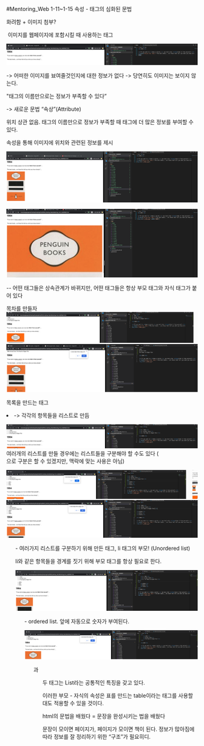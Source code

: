 #Mentoring_Web
1-11~1-15
속성 - 태그의 심화된 문법

화려함 + 이미지 첨부?

<img>  이미지를 웹페이지에 포함시킬 때 사용하는 태그

![](./images/02-1.png)

-> 어떠한 이미지를 뵤여줄것인지에 대한 정보가 없다 -> 당연히도 이미지는 보이지 않는다.

"태그의 이름만으로는 정보가 부족할 수 있다”

-> 새로운 문법 “속상”(Attribute)

위치 상관 없음. 태그의 이름만으로 정보가 부족할 때 태그에 더 많은 정보를 부여할 수 있다.

속성을 통해 이미지에 위치와 관련된 정보를 제시

![](./images/02-2.png)

![](./images/02-3.png)


<parent> <child>
	-- 어떤 태그들은 상속관계가 바뀌지만, 어떤 태그들은 항상 부모 태그와 자식 태그가 붙어 있다

목차를 만들자
![](./images/02-4.png)
![](./images/02-5.png)

목록을 만드는 태그 <li> -> 각각의 항목들을 리스트로 만듬

![](./images/02-6.png)
여러개의 리스트를 만들 경우에는 리스트들을 구분해야 할 수도 있다 (<br>으로 구분은 할 수 있겠지만, 맥락에 맞는 사용은 아님)

![](./images/02-7.png)
![](./images/02-8.png)

<ul> - 여러가지 리스트를 구분하기 위해 만든 태그, li 태그의 부모! (Unordered list)

li와 같은 항목들을 경계를 짓기 위해 부모 태그를 항상 필요로 한다.
	
![](./images/02-9.png)

<ol> - ordered list. 앞에 자동으로 숫자가 부여된다.
	
![](./images/02-10.png)

<ol>과 <ul>두 태그는 List라는 공통적인 특징을 갖고 있다.

이러한 부모 - 자식의 속성은 표를 만드는 table이라는 태그를 사용할대도 적용할 수 있을 것이다.

html의 문법을 배웠다 = 문장을 완성시키는 법을 배웠다

문장이 모이면 페이지가, 페이지가 모이면 책이 된다. 정보가 많아짐에 따라 정보를 잘 정리하기 위한 “구조”가 필요히디.

<title> - 홈페이지의 제목을 표기하기 위한 태그
	
![](./images/02-11.png)

한국어로 입력했을 때 출력되는 글자가 다를 수 없다 -> 컴퓨터는 0과 1로 데이터를 저장하는데, 이 0과 1을 어떻게 저장할 것인지에 대한 여러가지 규격이 존재하는데, 이를 맞추지 않으면 문자가 깨질 수 있다. 이를 웹브라우저가 페이지를 열때도 같은 규격으로 열기 위해서는 웹브라우저에 이에 대한 정보를 제공해야 한다

<meta> -> 웹브라우저에 정보를 제공하기 위한 태그

charset -> 문자의 규칙을 지정하는 것. Utf-8로 문서를 읽으라고 제시하는 것

![](./images/02-12.png)

윗 부분의 코드들은 본문을 설명하기 위함, 아랫부분의 코드가 “본문”

-> 본문과 본문을 설명하기 위한 부분들을 분리하기 위한 태그가 약속되어 있다

<body> -> 본문을 묶기 위해 설정한 태그. “약속”

<head> -> 본문(<body>)을 설명하기 위해 설정하는 태그
	
![](./images/02-13.png)

모든 html 태그는 body와 head 태그 아래에 놓여야 하고, html 태그가 그 위에 사용되어야 한다.

<!dotype html> - 문서 타입을 html로 지정

전세계의 거의 모든 홈페이지들이 이러한 구조로 이루어져 있을 것이다

"링크" -> 정보를 연결해준다. 검색 엔진들을 돌아갈 수 있게 하는 원동력, HyperText의 의미.
<a> - anchor. "링크”를 위해 사용하는 태그. 
	
![](./images/02-14.png)

a 태그만으로는 정보가 부족 -> 앵커를 내리기 위한 링크를 제시해야한다

href 속성 -> 연결 될 링크를 제시한다.

![](./images/02-15.png)

html specification -> w3c에서 제시하는 미래의 웹에 대한 “권고안”, html에서 사용되는 모든 태그에 대한 설명들이 제시되어 있다.

target -> 어떤 창에 띄울 것인가에 대한 속성 / title -> 툴팁에 정보 표시

![](./images/02-16.png)

링크는 서로 연관된 웹페이지들을 결합해 하나의 “책”으로 연결한다는 점에서 실로 비유할 수 있을 것.

제목 - 인덱스. 웰컴 페이지가 나올것

목차를 누르면 각 목차에 맞는 웹사이트가 연결되도록.

하이퍼링크 작성, 목차에 따른 웹페이지 생성


![](./images/02-17.png)
2.html


![](./images/02-18.png)
3.html
![](./images/02-19.png)
index.html

어쨌거나 웹사이트가 완성되었다.
